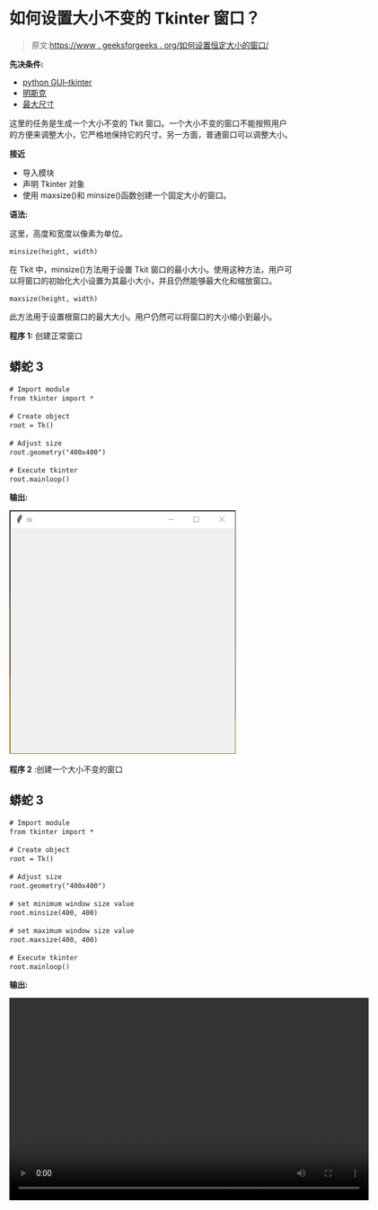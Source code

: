 # 如何设置大小不变的 Tkinter 窗口？

> 原文:[https://www . geeksforgeeks . org/如何设置恒定大小的窗口/](https://www.geeksforgeeks.org/how-to-set-a-tkinter-window-with-a-constant-size/)

**先决条件:**

*   [python GUI–tkinter](https://www.geeksforgeeks.org/python-gui-tkinter/)
*   [明斯克](https://www.geeksforgeeks.org/minsize-method-in-tkinter-python/)
*   [最大尺寸](https://www.geeksforgeeks.org/maxsize-method-in-tkinter-python/)

这里的任务是生成一个大小不变的 Tkit 窗口。一个大小不变的窗口不能按照用户的方便来调整大小，它严格地保持它的尺寸。另一方面，普通窗口可以调整大小。

**接近**

*   导入模块
*   声明 Tkinter 对象
*   使用 maxsize()和 minsize()函数创建一个固定大小的窗口。

**语法:**

这里，高度和宽度以像素为单位。

```
minsize(height, width)
```

在 Tkit 中，minsize()方法用于设置 Tkit 窗口的最小大小。使用这种方法，用户可以将窗口的初始化大小设置为其最小大小，并且仍然能够最大化和缩放窗口。

```
maxsize(height, width)
```

此方法用于设置根窗口的最大大小。用户仍然可以将窗口的大小缩小到最小。

**程序 1:** 创建正常窗口

## 蟒蛇 3

```
# Import module
from tkinter import *

# Create object
root = Tk()

# Adjust size
root.geometry("400x400")

# Execute tkinter
root.mainloop()
```

**输出:**

![](img/4f4f1781fc990854e5f4409d992e969e.png)

**程序 2** :创建一个大小不变的窗口

## 蟒蛇 3

```
# Import module
from tkinter import *

# Create object
root = Tk()

# Adjust size
root.geometry("400x400")

# set minimum window size value
root.minsize(400, 400)

# set maximum window size value
root.maxsize(400, 400)

# Execute tkinter
root.mainloop()
```

**输出:**

<video class="wp-video-shortcode" id="video-522845-1" width="640" height="360" preload="metadata" controls=""><source type="video/mp4" src="https://media.geeksforgeeks.org/wp-content/uploads/20201203152943/FreeOnlineScreenRecorderProject1.mp4?_=1">[https://media.geeksforgeeks.org/wp-content/uploads/20201203152943/FreeOnlineScreenRecorderProject1.mp4](https://media.geeksforgeeks.org/wp-content/uploads/20201203152943/FreeOnlineScreenRecorderProject1.mp4)</video>